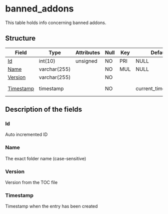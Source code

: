 # banned\_addons

This table holds info concerning banned addons.

## Structure

| Field                   | Type         | Attributes | Null | Key | Default             | Extra                         | Comment |
|-------------------------|--------------|------------|------|-----|---------------------|-------------------------------|---------|
| [Id](#id)               | int(10)      | unsigned   | NO   | PRI | NULL                | auto_increment                |         |
| [Name](#name)           | varchar(255) |            | NO   | MUL | NULL                |                               |         |
| [Version](#version)     | varchar(255) |            | NO   |     |                     |                               |         |
| [Timestamp](#timestamp) | timestamp    |            | NO   |     | current_timestamp() | on update current_timestamp() |         |

## Description of the fields

### Id

Auto incremented ID

### Name

The exact folder name (case-sensitive)

### Version

Version from the TOC file

### Timestamp

Timestamp when the entry has been created
